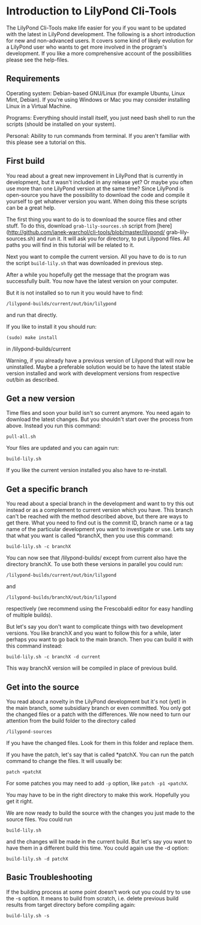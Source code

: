 Introduction to LilyPond Cli-Tools
==================================

The LilyPond Cli-Tools make life easier for you if you want to be
updated with the latest in LilyPond development. The following is
a short introduction for new and non-advanced users. It covers
some kind of likely evolution for a LilyPond user who wants to
get more involved in the program's development. If you like a
more comprehensive account of the possibilities please see the
help-files.

Requirements
------------

Operating system:
Debian-based GNU/Linux (for example Ubuntu, Linux Mint, Debian).
If you're using Windows or Mac you may consider installing Linux
in a Virtual Machine.

Programs: Everything should install itself, you just need bash
shell to run the scripts (should be installed on your system).

Personal: Ability to run commands from terminal. If you aren't
familiar with this please see a tutorial on this.


First build
-----------

You read about a great new improvement in LilyPond that is
currently in development, but it wasn't included in any release
yet?  Or maybe you often use more than one LilyPond version at
the same time?  Since LilyPond is open-source you have the
possibility to download the code and compile it yourself to get
whatever version you want. When doing this these scripts can be a
great help.

The first thing you want to do is to download the source files
and other stuff.
To do this, download `grab-lily-sources.sh` script from [here]
(http://github.com/janek-warchol/cli-tools/blob/master/lilypond/
grab-lily-sources.sh)
and run it. It will ask you for directory, to put Lilypond files.
All paths you will find in this tutorial will be related to it.

Next you want to compile the current version. All you have to do
is to run the script `build-lily.sh` that was downloaded in
previous step.

After a while you hopefully get the message that the program was
successfully built. You now have the latest version on your
computer.

But it is not installed so to run it you would have to find:

    /lilypond-builds/current/out/bin/lilypond

and run that directly.

If you like to install it you should run:

    (sudo) make install

in /lilypond-builds/current

Warning, if you already have a previous version of Lilypond that
will now be uninstalled. Maybe a preferable solution would be to
have the latest stable version installed and work with
development versions from respective out/bin as described.

## Get a new version
Time flies and soon your build isn't so current anymore. You need
again to download the latest changes. But you shouldn't start
over the process from above. Instead you run this command:

    pull-all.sh

Your files are updated and you can again run:

    build-lily.sh

If you like the current version installed you also have to
re-install.

## Get a specific branch
You read about a special branch in the development and want to
try this out instead or as a complement to current version which
you have. This branch can't be reached with the method described
above, but there are ways to get there. What you need to find out
is the commit ID, branch name or a tag name of the particular
development you want to investigate or use. Lets say that what
you want is called *branchX, then you use this command:

    build-lily.sh -c branchX

You can now see that /lilypond-builds/ except from current also
have the directory branchX. To use both these versions in
parallel you could run:

    /lilypond-builds/current/out/bin/lilypond

and

    /lilypond-builds/branchX/out/bin/lilypond

respectively (we recommend using the Frescobaldi editor for easy
handling of multiple builds).

But let's say you don't want to complicate things with two
development versions. You like branchX and you want to follow
this for a while, later perhaps you want to go back to the main
branch. Then you can build it with this command instead:

    build-lily.sh -c branchX -d current

This way branchX version will be compiled in place of previous
build.

## Get into the source
You read about a novelty in the LilyPond development but it's not
(yet) in the main branch, some subsidiary branch or even
committed. You only got the changed files or a patch with the
differences. We now need to turn our attention from the build
folder to the directory called

    /lilypond-sources

If you have the changed files. Look for them in this folder and
replace them.

If you have the patch, let's say that is called *patchX. You can
run the patch command to change the files. It will usually be:

    patch <patchX

For some patches you may need to add `-p` option, like `patch -p1
<patchX`.

You may have to be in the right directory to make this work.
Hopefully you get it right.

We are now ready to build the source with the changes you just
made to the source files. You could run

    build-lily.sh

and the changes will be made in the current build. But let's say
you want to have them in a different build this time. You could
again use the -d option:

    build-lily.sh -d patchX

## Basic Troubleshooting
If the building process at some point doesn't work out you could
try to use the -s option. It means to build from scratch, i.e.
delete previous build results from target directory before
compiling again:

    build-lily.sh -s

